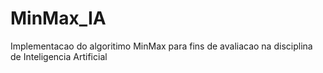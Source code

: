 # MinMax_IA
 Implementacao do algoritimo MinMax para fins de avaliacao na disciplina de Inteligencia Artificial
